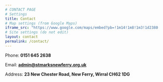 ```yaml
---
# CONTACT PAGE
# Settings
title: Contact
# Map settings (from Google Maps)
iframe_src: "https://www.google.com/maps/embed?pb=!1m14!1m8!1m3!1d2380.9102009705393!2d-2.998313!3d53.362762000000004!3m2!1i1024!2i768!4f13.1!3m3!1m2!1s0x487b2752141a6549%3A0xaf74200d8aed0539!2sSt+Mark&#39;s+New+Ferry!5e0!3m2!1sen!2suk!4v1403791563775"
# Site settings (do not edit)
layout: contact
permalink: /contact/
---
```

Phone: **0151 645 2638**

Email: **[admin@stmarksnewferry.org.uk](mailto:admin@stmarksnewferry.org.uk)**

Address: **23 New Chester Road, New Ferry, Wirral CH62 1DG**
